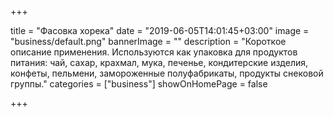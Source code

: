 +++

title = "Фасовка хорека"
date = "2019-06-05T14:01:45+03:00"
image = "business/default.png"
bannerImage = ""
description = "Короткое описание применения. Используются как упаковка для продуктов питания: чай, сахар, крахмал, мука, печенье, кондитерские изделия, конфеты, пельмени, замороженные полуфабрикаты, продукты снековой группы."
categories = ["business"]
showOnHomePage = false

+++